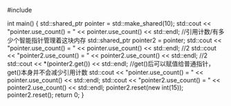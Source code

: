 #include<memory>


int main()
{
    std::shared_ptr<int> pointer = std::make_shared<int>(10);
    std::cout << "pointer.use_count() = " << pointer.use_count() << std::endl; //引用计数/有多少个智能指针管理着这块内存
    std::shared_ptr<int> pointer2 = pointer;
    std::cout << "pointer.use_count() = " << pointer.use_count() << std::endl; //2
    std::cout << "pointer2.use_count() = " << pointer2.use_count() << std::endl; //2
    std::cout << *(pointer2.get()) << std::endl; //get()后可以赋值给普通指针，get()本身并不会减少引用计数
    std::cout << "pointer.use_count() = " << pointer.use_count() << std::endl;
    std::cout << "pointer2.use_count() = " << pointer2.use_count() << std::endl;
    pointer2.reset(new int(15));
    pointer2.reset();
    return 0;
}
